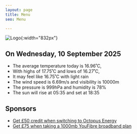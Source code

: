 ```yaml
---
layout: page
title: Menu
seo: Menu

---
```


![Logo](/images/logo.jpg){:width="832px"}

<!-- weather_marker starts -->
## On Wednesday, 10 September 2025

- The average temperature today is 16.96˚C,
- With highs of 17.75˚C and lows of 16.27˚C,
- It may feel like 16.75˚C with light rain
- The wind speed is 6.69m/s and visibility is 10000m
- The pressure is 999hPa and humidity is 78%
- The sun will rise at 05:35 and set at 18:35

<!-- weather_marker ends -->

## Sponsors

- [Get £50 credit when switching to Octopus Energy](https://bit.ly/3oD1nnS)
- [Get £75 when taking a 1000mb YouFibre broadband plan](https://aklam.io/91zWhU?)
